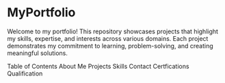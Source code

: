 # MyPortfolio

Welcome to my portfolio! This repository showcases projects that highlight my skills, expertise, and interests across various domains. Each project demonstrates my commitment to learning, problem-solving, and creating meaningful solutions.

Table of Contents
About Me
Projects
Skills
Contact
Certfications
Qualification
